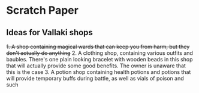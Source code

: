 # Scratch Paper
## Ideas for Vallaki shops
~~1. A shop containing magical wards that can keep you from harm, but they don't actually do anything~~
2. A clothing shop, containing various outfits and baubles. There's one plain looking bracelet with wooden beads in this shop that will actually provide some good benefits. The owner is unaware that this is the case
3. A potion shop containing health potions and potions that will provide temporary buffs during battle, as well as vials of poison and such